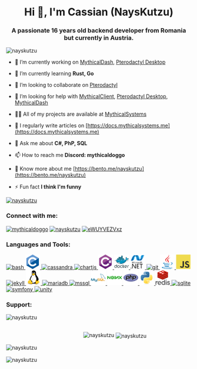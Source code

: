 <h1 align="center">Hi 👋, I'm Cassian (NaysKutzu)</h1>
<h3 align="center">A passionate 16 years old backend developer from Romania but currently in Austria.</h3>

<p align="left"> <img src="https://komarev.com/ghpvc/?username=nayskutzu&label=Profile%20views&color=0e75b6&style=flat" alt="nayskutzu" /> </p>

- 🔭 I’m currently working on [MythicalDash](https://github.com/mythicalltd/mythicaldash), [Pterodactyl Desktop](https://github.com/mythicalltd/pterodactyl-desktop)

- 🌱 I’m currently learning **Rust, Go**

- 👯 I’m looking to collaborate on [Pterodactyl](https://github.com/pelican-dev/panel)

- 🤝 I’m looking for help with [MythicalClient](https://github.com/mythicalltd/mythicalclient), [Pterodactyl Desktop](https://github.com/mythicalltd/pterodactyl-desktop), [MythicalDash](https://github.com/mythicalltd/mythicaldash)

- 👨‍💻 All of my projects are available at [MythicalSystems](https://github.com/mythicalltd)

- 📝 I regularly write articles on [https://docs.mythicalsystems.me](https://docs.mythicalsystems.me)

- 💬 Ask me about **C#, PhP, SQL**

- 📫 How to reach me **Discord: mythicaldoggo**

- 📄 Know more about me [https://bento.me/nayskutzu](https://bento.me/nayskutzu)

- ⚡ Fun fact **I think I'm funny**

<p align="left"> <a href="https://github.com/ryo-ma/github-profile-trophy"><img src="https://github-profile-trophy.vercel.app/?username=nayskutzu" alt="nayskutzu" /></a> </p>

<h3 align="left">Connect with me:</h3>
<p align="left">
<a href="https://www.instagram.com/nayskutzu.official/" target="blank"><img align="center" src="https://raw.githubusercontent.com/rahuldkjain/github-profile-readme-generator/master/src/images/icons/Social/instagram.svg" alt="mythicaldoggo" height="30" width="40" /></a>
<a href="https://www.youtube.com/c/nayskutzu" target="blank"><img align="center" src="https://raw.githubusercontent.com/rahuldkjain/github-profile-readme-generator/master/src/images/icons/Social/youtube.svg" alt="nayskutzu" height="30" width="40" /></a>
<a href="https://discord.mythicalsystems.xyz" target="blank"><img align="center" src="https://raw.githubusercontent.com/rahuldkjain/github-profile-readme-generator/master/src/images/icons/Social/discord.svg" alt="eWUYVEZVxz" height="30" width="40" /></a>
</p>

<h3 align="left">Languages and Tools:</h3>
<p align="left"> <a href="https://www.gnu.org/software/bash/" target="_blank" rel="noreferrer"> <img src="https://www.vectorlogo.zone/logos/gnu_bash/gnu_bash-icon.svg" alt="bash" width="40" height="40"/> </a> <a href="https://www.cprogramming.com/" target="_blank" rel="noreferrer"> <img src="https://raw.githubusercontent.com/devicons/devicon/master/icons/c/c-original.svg" alt="c" width="40" height="40"/> </a> <a href="https://cassandra.apache.org/" target="_blank" rel="noreferrer"> <img src="https://www.vectorlogo.zone/logos/apache_cassandra/apache_cassandra-icon.svg" alt="cassandra" width="40" height="40"/> </a> <a href="https://www.chartjs.org" target="_blank" rel="noreferrer"> <img src="https://www.chartjs.org/media/logo-title.svg" alt="chartjs" width="40" height="40"/> </a> <a href="https://www.w3schools.com/cs/" target="_blank" rel="noreferrer"> <img src="https://raw.githubusercontent.com/devicons/devicon/master/icons/csharp/csharp-original.svg" alt="csharp" width="40" height="40"/> </a> <a href="https://www.docker.com/" target="_blank" rel="noreferrer"> <img src="https://raw.githubusercontent.com/devicons/devicon/master/icons/docker/docker-original-wordmark.svg" alt="docker" width="40" height="40"/> </a> <a href="https://dotnet.microsoft.com/" target="_blank" rel="noreferrer"> <img src="https://raw.githubusercontent.com/devicons/devicon/master/icons/dot-net/dot-net-original-wordmark.svg" alt="dotnet" width="40" height="40"/> </a> <a href="https://git-scm.com/" target="_blank" rel="noreferrer"> <img src="https://www.vectorlogo.zone/logos/git-scm/git-scm-icon.svg" alt="git" width="40" height="40"/> </a> <a href="https://www.java.com" target="_blank" rel="noreferrer"> <img src="https://raw.githubusercontent.com/devicons/devicon/master/icons/java/java-original.svg" alt="java" width="40" height="40"/> </a> <a href="https://developer.mozilla.org/en-US/docs/Web/JavaScript" target="_blank" rel="noreferrer"> <img src="https://raw.githubusercontent.com/devicons/devicon/master/icons/javascript/javascript-original.svg" alt="javascript" width="40" height="40"/> </a> <a href="https://jekyllrb.com/" target="_blank" rel="noreferrer"> <img src="https://www.vectorlogo.zone/logos/jekyllrb/jekyllrb-icon.svg" alt="jekyll" width="40" height="40"/> </a> <a href="https://www.linux.org/" target="_blank" rel="noreferrer"> <img src="https://raw.githubusercontent.com/devicons/devicon/master/icons/linux/linux-original.svg" alt="linux" width="40" height="40"/> </a> <a href="https://mariadb.org/" target="_blank" rel="noreferrer"> <img src="https://www.vectorlogo.zone/logos/mariadb/mariadb-icon.svg" alt="mariadb" width="40" height="40"/> </a> <a href="https://www.microsoft.com/en-us/sql-server" target="_blank" rel="noreferrer"> <img src="https://www.svgrepo.com/show/303229/microsoft-sql-server-logo.svg" alt="mssql" width="40" height="40"/> </a> <a href="https://www.mysql.com/" target="_blank" rel="noreferrer"> <img src="https://raw.githubusercontent.com/devicons/devicon/master/icons/mysql/mysql-original-wordmark.svg" alt="mysql" width="40" height="40"/> </a> <a href="https://www.nginx.com" target="_blank" rel="noreferrer"> <img src="https://raw.githubusercontent.com/devicons/devicon/master/icons/nginx/nginx-original.svg" alt="nginx" width="40" height="40"/> </a> <a href="https://www.php.net" target="_blank" rel="noreferrer"> <img src="https://raw.githubusercontent.com/devicons/devicon/master/icons/php/php-original.svg" alt="php" width="40" height="40"/> </a> <a href="https://www.python.org" target="_blank" rel="noreferrer"> <img src="https://raw.githubusercontent.com/devicons/devicon/master/icons/python/python-original.svg" alt="python" width="40" height="40"/> </a> <a href="https://redis.io" target="_blank" rel="noreferrer"> <img src="https://raw.githubusercontent.com/devicons/devicon/master/icons/redis/redis-original-wordmark.svg" alt="redis" width="40" height="40"/> </a> <a href="https://www.sqlite.org/" target="_blank" rel="noreferrer"> <img src="https://www.vectorlogo.zone/logos/sqlite/sqlite-icon.svg" alt="sqlite" width="40" height="40"/> </a> <a href="https://symfony.com" target="_blank" rel="noreferrer"> <img src="https://symfony.com/logos/symfony_black_03.svg" alt="symfony" width="40" height="40"/> </a> <a href="https://unity.com/" target="_blank" rel="noreferrer"> <img src="https://www.vectorlogo.zone/logos/unity3d/unity3d-icon.svg" alt="unity" width="40" height="40"/> </a> </p>

<h3 align="left">Support:</h3>
<p><a href="https://ko-fi.com/nayskutzu"> <img align="left" src="https://cdn.ko-fi.com/cdn/kofi3.png?v=3" height="50" width="210" alt="nayskutzu" /></a></p><br><br>

<p><img align="left" src="https://github-readme-stats.vercel.app/api/top-langs?username=nayskutzu&show_icons=true&locale=en&layout=compact" alt="nayskutzu" /></p>

<p>&nbsp;<img align="center" src="https://github-readme-stats.vercel.app/api?username=nayskutzu&show_icons=true&locale=en" alt="nayskutzu" /></p>

<p><img align="center" src="https://github-readme-streak-stats.herokuapp.com/?user=nayskutzu&" alt="nayskutzu" /></p>
<p><img align="center" src="https://lanyard.cnrad.dev/api/852910297245286411" alt="nayskutzu" /></p>

